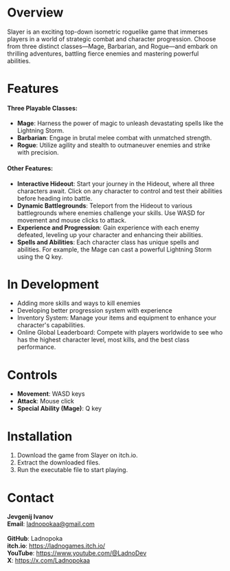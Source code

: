 # Overview
Slayer is an exciting top-down isometric roguelike game that immerses players in a world of strategic combat and character progression. Choose from three distinct classes—Mage, Barbarian, and Rogue—and embark on thrilling adventures, battling fierce enemies and mastering powerful abilities.

# Features
#### Three Playable Classes:
* **Mage**: Harness the power of magic to unleash devastating spells like the Lightning Storm.<br>
* **Barbarian**: Engage in brutal melee combat with unmatched strength.<br>
* **Rogue**: Utilize agility and stealth to outmaneuver enemies and strike with precision.<br>

#### Other Features:
* **Interactive Hideout**: Start your journey in the Hideout, where all three characters await. Click on any character to control and test their abilities before heading into battle.<br>
* **Dynamic Battlegrounds**: Teleport from the Hideout to various battlegrounds where enemies challenge your skills. Use WASD for movement and mouse clicks to attack.<br>
* **Experience and Progression**: Gain experience with each enemy defeated, leveling up your character and enhancing their abilities.<br>
* **Spells and Abilities**: Each character class has unique spells and abilities. For example, the Mage can cast a powerful Lightning Storm using the Q key.<br>

# In Development
* Adding more skills and ways to kill enemies
* Developing better progression system with experience
* Inventory System: Manage your items and equipment to enhance your character's capabilities.
* Online Global Leaderboard: Compete with players worldwide to see who has the highest character level, most kills, and the best class performance.<br>

# Controls
* **Movement**: WASD keys <br>
* **Attack**: Mouse click <br>
* **Special Ability (Mage)**: Q key <br>

# Installation
1. Download the game from Slayer on itch.io.
2. Extract the downloaded files.
3. Run the executable file to start playing. <br>

# Contact
**Jevgenij Ivanov** <br>
**Email**: ladnopokaa@gmail.com <br><br>
**GitHub**: Ladnopoka <br>
**itch.io**: https://ladnogames.itch.io/ <br>
**YouTube**: https://www.youtube.com/@LadnoDev <br>
**X**: https://x.com/Ladnopokaa <br>

